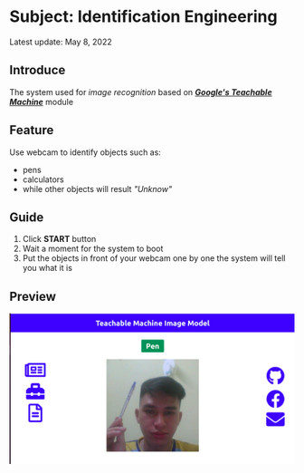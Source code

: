 # Subject: Identification Engineering
Latest update: May 8, 2022
## Introduce
The system used for *image recognition* based on [***Google's Teachable Machine***](https://teachablemachine.withgoogle.com/) module
## Feature
Use webcam to identify objects such as:
- pens
- calculators
- while other objects will result *"Unknow"*
## Guide
1. Click **START** button
2. Wait a moment for the system to boot
3. Put the objects in front of your webcam one by one the system will tell you what it is

## Preview
![Preview](./image/preview_image.png)

